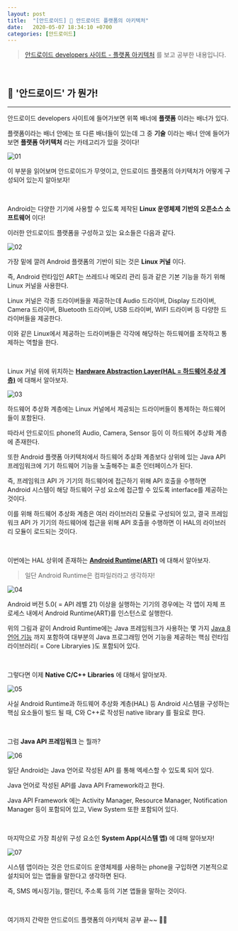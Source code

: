 ```yaml
---
layout: post
title:  "[안드로이드] 📱 안드로이드 플랫폼의 아키텍처"
date:   2020-05-07 18:34:10 +0700
categories: [안드로이드]
---
```


> [안드로이드 developers 사이트 - 플랫폼 아키텍처](https://developer.android.com/guide/platform?hl=ko) 를 보고 공부한 내용입니다.

<br>

## 📱 '안드로이드' 가 뭔가!
---

안드로이드 developers 사이트에 들어가보면 위쪽 배너에 __플랫폼__ 이라는 배너가 있다. 

플랫폼이라는 배너 안에는 또 다른 배너들이 있는데 그 중 __기술__ 이라는 배너 안에 들어가보면 __플랫폼 아키텍처__ 라는 카테고리가 있을 것이다!

![01](https://user-images.githubusercontent.com/31889335/81201416-3746ad80-9000-11ea-98e1-5c15f882acdb.PNG)

이 부분을 읽어보며 안드로이드가 무엇이고, 안드로이드 플랫폼의 아키텍처가 어떻게 구성되어 있는지 알아보자!

<br>

Android는 다양한 기기에 사용할 수 있도록 제작된 __Linux 운영체제 기반의 오픈소스 소프트웨어__ 이다!

이러한 안드로이드 플랫폼을 구성하고 있는 요소들은 다음과 같다.

![02](https://user-images.githubusercontent.com/31889335/81201819-af14d800-9000-11ea-947e-bfcf03432024.PNG)

가장 밑에 깔려 Android 플랫폼의 기반이 되는 것은 __Linux 커널__ 이다. 

즉, Android 런타임인 ART는 쓰레드나 메모리 관리 등과 같은 기본 기능을 하기 위해 Linux 커널을 사용한다.

Linux 커널은 각종 드라이버들을 제공하는데 Audio 드라이버, Display 드라이버, Camera 드라이버, Bluetooth 드라이버, USB 드라이버, WIFI 드라이버 등 다양한 드라이버들을 제공한다.

이와 같은 Linux에서 제공하는 드라이버들은 각각에 해당하는 하드웨어를 조작하고 통제하는 역할을 한다.

<br>

Linux 커널 위에 위치하는 __[Hardware Abstraction Layer(HAL = 하드웨어 추상 계층)](https://source.android.com/devices/architecture/hal?hl=ko)__ 에 대해서 알아보자.

![03](https://user-images.githubusercontent.com/31889335/81205414-a1ae1c80-9005-11ea-850a-66564c8c5172.PNG)

하드웨어 추상화 계층에는 Linux 커널에서 제공되는 드라이버들이 통제하는 하드웨어들이 포함된다.

따라서 안드로이드 phone의 Audio, Camera, Sensor 등이 이 하드웨어 추상화 계층에 존재한다.

또한 Android 플랫폼 아키텍처에서 하드웨어 추상화 계층보다 상위에 있는 Java API 프레임워크에 기기 하드웨어 기능을 노출해주는 표준 인터페이스가 된다. 

즉, 프레임워크 API 가 기기의 하드웨어에 접근하기 위해 API 호출을 수행하면 Android 시스템이 해당 하드웨어 구성 요소에 접근할 수 있도록 interface를 제공하는 것이다.

이를 위해 하드웨어 추상화 계층은 여러 라이브러리 모듈로 구성되어 있고, 결국 프레임워크 API 가 기기의 하드웨어에 접근을 위해 API 호출을 수행하면 이 HAL의 라이브러리 모듈이 로드되는 것이다.

<br>

이번에는 HAL 상위에 존재하는 __[Android Runtime(ART)](https://source.android.com/devices/tech/dalvik/index.html?hl=ko)__ 에 대해서 알아보자.

> 일단 Android Runtime은 컴파일러라고 생각하자!

![04](https://user-images.githubusercontent.com/31889335/81205475-b7234680-9005-11ea-89ee-88aefce944c3.PNG)

Android 버전 5.0( = API 레벨 21) 이상을 실행하는 기기의 경우에는 각 앱이 자체 프로세스 내에서 Android Runtime(ART)를 인스턴스로 실행한다.

위의 그림과 같이 Android Runtime에는 Java 프레임워크가 사용하는 몇 가지 [Java 8 언어 기능](https://developer.android.com/guide/platform/j8-jack?hl=ko) 까지 포함하여 대부분의 Java 프로그래밍 언어 기능을 제공하는 핵심 런타임 라이브러리( = Core Libraryies )도 포함되어 있다.

<br>

그렇다면 이제 __Native C/C++ Libraries__ 에 대해서 알아보자.

![05](https://user-images.githubusercontent.com/31889335/81206350-f1411800-9006-11ea-865a-9c6e3b38d03c.PNG)

사실 Android Runtime과 하드웨어 추상화 계층(HAL) 등 Android 시스템을 구성하는 핵심 요소들이 빌드 될 때, C와 C++로 작성된 native library 를 필요로 한다.

<br>

그럼 __Java API 프레임워크__ 는 뭘까?

![06](https://user-images.githubusercontent.com/31889335/81206632-5d238080-9007-11ea-97d6-fc3e3f6aa851.PNG)

일단 Android는 Java 언어로 작성된 API 를 통해 엑세스할 수 있도록 되어 있다.

Java 언어로 작성된 API를 Java API Framework라고 한다.

Java API Framework 에는 Activity Manager, Resource Manager, Notification Manager 등이 포함되어 있고, View System 또한 포함되어 있다.

<br>

마지막으로 가장 최상위 구성 요소인 __System App(시스템 앱)__ 에 대해 알아보자!

![07](https://user-images.githubusercontent.com/31889335/81207114-02d6ef80-9008-11ea-8564-6ae9e9779a21.PNG)

시스템 앱이라는 것은 안드로이드 운영체제를 사용하는 phone을 구입하면 기본적으로 설치되어 있는 앱들을 말한다고 생각하면 된다.

즉, SMS 메시징기능, 캘린더, 주소록 등의 기본 앱들을 말하는 것이다. 

<br>

여기까지 간략한 안드로이드 플랫폼의 아키텍처 공부 끝~~ 📱📱

<br>